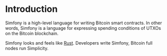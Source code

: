 # Introduction

Simfony is a high-level language for writing Bitcoin smart contracts.
In other words, Simfony is a language for expressing spending conditions of UTXOs on the Bitcoin blockchain.

Simfony looks and feels like [Rust](https://www.rust-lang.org/).
Developers write Simfony, Bitcoin full nodes run Simplicity.
